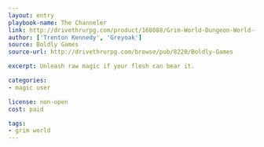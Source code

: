 ```yaml
---
layout: entry
playbook-name: The Channeler
link: http://drivethrurpg.com/product/168088/Grim-World-Dungeon-World--Fate-Core-Supplement
author: ['Trenton Kennedy', 'Greyoak']
source: Boldly Games
source-url: http://drivethrurpg.com/browse/pub/8220/Boldly-Games

excerpt: Unleash raw magic if your flesh can bear it.

categories:
- magic user

license: non-open
cost: paid

tags:
- grim world
---
```

